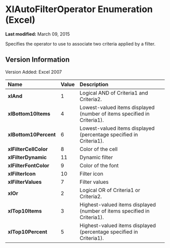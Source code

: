 
# XlAutoFilterOperator Enumeration (Excel)

 **Last modified:** March 09, 2015

Specifies the operator to use to associate two criteria applied by a filter.

## Version Information

Version Added: Excel 2007 



|**Name**|**Value**|**Description**|
|:-----|:-----|:-----|
| **xlAnd**|1|Logical AND of Criteria1 and Criteria2.|
| **xlBottom10Items**|4|Lowest-valued items displayed (number of items specified in Criteria1).|
| **xlBottom10Percent**|6|Lowest-valued items displayed (percentage specified in Criteria1).|
| **xlFilterCellColor**|8|Color of the cell|
| **xlFilterDynamic**|11|Dynamic filter|
| **xlFilterFontColor**|9|Color of the font|
| **xlFilterIcon**|10|Filter icon|
| **xlFilterValues**|7|Filter values|
| **xlOr**|2|Logical OR of Criteria1 or Criteria2.|
| **xlTop10Items**|3|Highest-valued items displayed (number of items specified in Criteria1).|
| **xlTop10Percent**|5|Highest-valued items displayed (percentage specified in Criteria1).|

